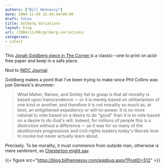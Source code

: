 ```yaml
---
authors: ["Bill Hennessy"]
date: 2004-11-09 15:44:44+00:00
draft: false
title: Golberg Variations
layout: blog
url: /2004/11/09/golberg-variations/
categories:
- Latest
---
```


This [Jonah Goldberg piece in The Corner ](https://www.nationalreview.com/goldberg/goldberg.asp)is a classic--one to print on acid-free paper and keep in a safe place.




Nod to [INDC Journal](https://www.indcjournal.com/archives/001282.php).




Goldberg makes a point that I've been trying to make since Phil Collins was just Genesis's drummer:




> 

> 
> What Maher, Raines, and Smiley fail to grasp is that all morality is based upon transcendence -- or it is merely based on utilitarianism of one kind or another, and therefore it is not morality so much as, at best, an enlightened expediency or will-to-power. It is no more rational to vote based on a desire to do "good" than it is to vote based on a desire to do God's will. Indeed, for millions of people this is a distinction without a difference -- as it was for so many of the abolitionists progressives and civil-rights leaders today's liberals love to invoke but never actually learn about. 
> 
> 




Precisely. To be morality, it must commence from outside man, otherwise is mere sentiment, as [Chesterton might say](https://www.chesterton.org/gkc/theologian/whychristian.htm).

{{< figure src="https://blog.billhennessy.com/aggbug.aspx?PostID=512" >}}


